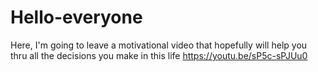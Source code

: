 # Hello-everyone
Here, I'm going to leave a motivational video that hopefully will help you thru all the decisions you make in this life
https://youtu.be/sP5c-sPJUu0

